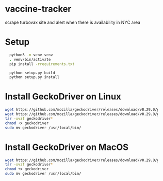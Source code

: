 # vaccine-tracker
scrape turbovax site and alert when there is availability in NYC area

# Setup
```bash
  python3 -m venv venv 
  . venv/bin/activate 
  pip install -rrequirements.txt 

  python setup.py build 
  python setup.py install 
```
# Install GeckoDriver on Linux
```bash
wget https://github.com/mozilla/geckodriver/releases/download/v0.29.0/geckodriver-v0.29.0-linux64.tar.gz
wget https://github.com/mozilla/geckodriver/releases/download/v0.29.0/geckodriver-v0.29.0-macos.tar.gz
tar -xvzf geckodriver*
chmod +x geckodriver
sudo mv geckodriver /usr/local/bin/
```

# Install GeckoDriver on MacOS
```bash
wget https://github.com/mozilla/geckodriver/releases/download/v0.29.0/geckodriver-v0.29.0-macos.tar.gz
tar -xvzf geckodriver*
chmod +x geckodriver
sudo mv geckodriver /usr/local/bin/
```